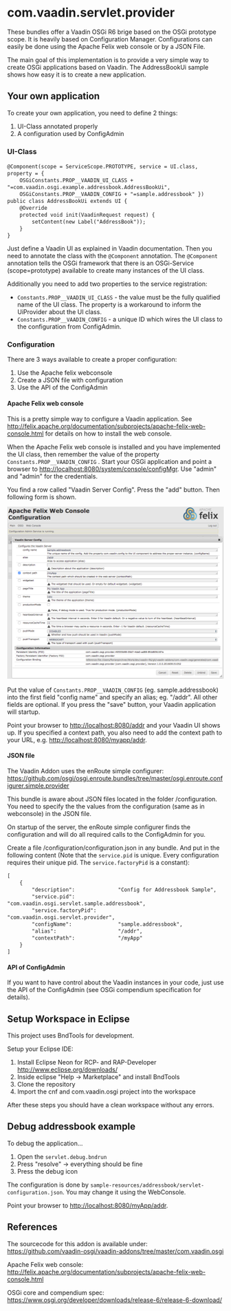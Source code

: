 # com.vaadin.servlet.provider

These bundles offer a Vaadin OSGi R6 brige based on the OSGi prototype scope. It is heavily based on Configuration Manager. Configurations can easily be done using the Apache Felix web console or by a JSON File.

The main goal of this implementation is to provide a very simple way to create OSGi applications based on Vaadin. The AddressBookUi sample shows how easy it is to create a new application.

## Your own application

To create your own application, you need to define 2 things:

1.  UI-Class annotated properly
2.  A configuration used by ConfigAdmin

### UI-Class

	@Component(scope = ServiceScope.PROTOTYPE, service = UI.class, property = {
		OSGiConstants.PROP__VAADIN_UI_CLASS + "=com.vaadin.osgi.example.addressbook.AddressBookUi",
		OSGiConstants.PROP__VAADIN_CONFIG + "=sample.addressbook" })
	public class AddressBookUi extends UI {
		@Override
		protected void init(VaadinRequest request) {
			setContent(new Label("AddressBook"));
		}
	}
 Just define a Vaadin UI as explained in Vaadin documentation. Then you need to annotate the class with the `@Component` annotation.
 The `@Component` annotation tells the OSGi framework that there is an OSGi-Service (scope=prototype) available to create many instances of the 	 UI class.
 
 Additionally you need to add two properties to the service registration:
 
*   `Constants.PROP__VAADIN_UI_CLASS` - the value must be the fully qualified name of the UI class. The property is a workaround to inform the UiProvider about the UI class.
*   `Constants.PROP__VAADIN_CONFIG` - a unique ID which wires the UI class to the configuration from ConfigAdmin.

### Configuration
There are 3 ways available to create a proper configuration:


1.  Use the Apache felix webconsole
2.  Create a JSON file with configuration
3.  Use the API of the ConfigAdmin

#### Apache Felix web console
This is a pretty simple way to configure a Vaadin application. See <http://felix.apache.org/documentation/subprojects/apache-felix-web-console.html> for details on how to install the web console. 

When the Apache Felix web console is installed and you have implemented the UI class, then remember the value of the property `Constants.PROP__VAADIN_CONFIG` .
Start your OSGi application and point a browser to <http://localhost:8080/system/console/configMgr>. Use "admin" and "admin" for the credentials.

You find a row called "Vaadin Server Config". Press the "add" button. Then following form is shown. 

![Apache Felix web console](docu/WebConsole.png "Apache Felix we bconsole") 

Put the value of `Constants.PROP__VAADIN_CONFIG` (eg. sample.addressbook) into the first field "config name" and specify an alias; eg. "/addr".
All other fields are optional. If you press the "save" button, your Vaadin application will startup.

Point your browser to <http://localhost:8080/addr> and your Vaadin UI shows up. If you specified a context path, you also need to add the context path to your URL, e.g. <http://localhost:8080/myapp/addr>.

#### JSON file
The Vaadin Addon uses the enRoute simple configurer: 
<https://github.com/osgi/osgi.enroute.bundles/tree/master/osgi.enroute.configurer.simple.provider>  

This bundle is aware about JSON files located in the folder /configuration. You need to specify the the values from the configuration (same as in webconsole) in the JSON file.

On startup of the server, the enRoute simple configurer finds the configuration and will do all required calls to the ConfigAdmin for you.

Create a file /configuration/configuration.json in any bundle. And put in the following content (Note that the `service.pid` is unique. Every configuration requires their unique pid. The `service.factoryPid` is a constant):

	[
		{
			"description":				"Config for Addressbook Sample",
			"service.pid":				"com.vaadin.osgi.servlet.sample.addressbook",
      		"service.factoryPid":		"com.vaadin.osgi.servlet.provider",
			"configName":				"sample.addressbook",
			"alias":					"/addr",
			"contextPath":				"/myApp"
		}
	]


#### API of ConfigAdmin
If you want to have control about the Vaadin instances in your code, just use the API of the ConfigAdmin (see OSGi compendium specification for details).

## Setup Workspace in Eclipse
This project uses BndTools for development.

Setup your Eclipse IDE:

1. Install Eclipse Neon for RCP- and RAP-Developer <http://www.eclipse.org/downloads/>
2. Inside eclipse "Help -> Marketplace" and install BndTools
3. Clone the repository
4. Import the cnf and com.vaadin.osgi project into the workspace

After these steps you should have a clean workspace without any errors. 

## Debug addressbook example
To debug the application... 

1. Open the `servlet.debug.bndrun`
2. Press "resolve" -> everything should be fine
3. Press the debug icon

The configuration is done by  `sample-resources/addressbook/servlet-configuration.json`. You may change it using the WebConsole.

Point your browser to <http://localhost:8080/myApp/addr>.

## References

The sourcecode for this addon is available under: <https://github.com/vaadin-osgi/vaadin-addons/tree/master/com.vaadin.osgi>

Apache Felix web console: <http://felix.apache.org/documentation/subprojects/apache-felix-web-console.html>

OSGi core and compendium spec: <https://www.osgi.org/developer/downloads/release-6/release-6-download/>

